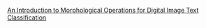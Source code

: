 
[An Introduction to Morphological Operations for Digital Image Text Classification](https://hackernoon.com/an-introduction-to-morphological-operations-for-digital-image-text-classification-79cb14bab2d7)
